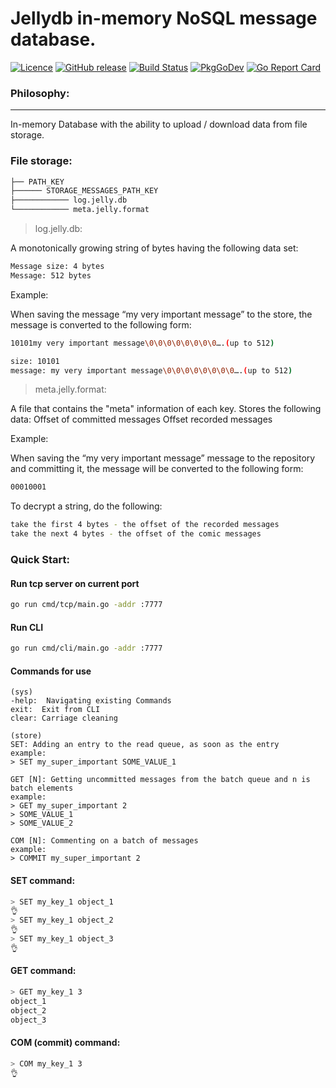 # Jellydb in-memory NoSQL message database.
[![Licence](https://img.shields.io/badge/License-Apache2-blue.svg?style=flat-square)](https://en.wikipedia.org/wiki/Apache_License)
[![GitHub release](https://img.shields.io/github/release/baibikov/jellydb.svg?style=flat-square)](https://https://github.com/baibikov/jellydb/releases/latest)
[![Build Status](https://img.shields.io/github/workflow/status/baibikov/jellydb/Go?logo=github&style=flat-square)](https://github.com/baibikov/jellydb/actions?query=workflow)
[![PkgGoDev](https://img.shields.io/badge/go.dev-docs-007d9c?style=flat-square&logo=go&logoColor=white)](https://pkg.go.dev/github.com/baibikov/jellydb)
[![Go Report Card](https://goreportcard.com/badge/github.com/baibikov/jellydb?style=flat-square)](https://goreportcard.com/report/github.com/baibikov/jellydb)

### Philosophy:
-----------
In-memory Database with the ability to upload / download data from file storage.

### File storage:
```bash
├── PATH_KEY
├────── STORAGE_MESSAGES_PATH_KEY
├──────────── log.jelly.db
└──────────── meta.jelly.format
```

> log.jelly.db:

A monotonically growing string of bytes having the following data set:
```bash
Message size: 4 bytes
Message: 512 bytes
```

Example:

When saving the message “my very important message” to the store, the message is converted to the following form:

```bash
10101my very important message\0\0\0\0\0\0\0\0….(up to 512)

size: 10101
message: my very important message\0\0\0\0\0\0\0\0….(up to 512)
```

>meta.jelly.format:

A file that contains the "meta" information of each key.
Stores the following data:
Offset of committed messages
Offset recorded messages

Example:

When saving the “my very important message” message to the repository and committing it, the message will be converted to the following form:

```bash
00010001
```

To decrypt a string, do the following:
```bash
take the first 4 bytes - the offset of the recorded messages
take the next 4 bytes - the offset of the comic messages
```

### Quick Start:

#### Run tcp server on current port
```bash
go run cmd/tcp/main.go -addr :7777
```

#### Run CLI 
```bash
go run cmd/cli/main.go -addr :7777
```

#### Commands for use
```
(sys)
-help:  Navigating existing Commands
exit:  Exit from CLI
clear: Carriage cleaning

(store)
SET: Adding an entry to the read queue, as soon as the entry
example:
> SET my_super_important SOME_VALUE_1

GET [N]: Getting uncommitted messages from the batch queue and n is batch elements
example:
> GET my_super_important 2
> SOME_VALUE_1
> SOME_VALUE_2

COM [N]: Commenting on a batch of messages
example:
> COMMIT my_super_important 2
```

#### SET command:
```bash
> SET my_key_1 object_1
👌
> SET my_key_1 object_2
👌
> SET my_key_1 object_3
👌
```

#### GET command:
```bash
> GET my_key_1 3
object_1
object_2
object_3
```

#### COM (commit) command:
```bash
> COM my_key_1 3
👌
```
